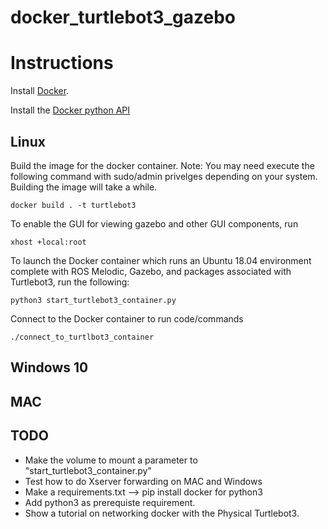 # docker_turtlebot3_gazebo

# Instructions

Install [Docker](https://docs.docker.com/engine/install/).

Install the [Docker python API](https://docker-py.readthedocs.io/en/stable/index.html)

## Linux
Build the image for the docker container. Note: You may need execute the following command with sudo/admin privelges depending on your system. Building the image will take a while.
```
docker build . -t turtlebot3
```

To enable the GUI for viewing gazebo and other GUI components, run
```
xhost +local:root
```

To launch the Docker container which runs an Ubuntu 18.04 environment complete with ROS Melodic, Gazebo, and packages associated with Turtlebot3, run the following:
```
python3 start_turtlebot3_container.py
```

Connect to the Docker container to run code/commands
```
./connect_to_turtlbot3_container
```

## Windows 10

## MAC

## TODO
- Make the volume to mount a parameter to "start_turtlebot3_container.py"
- Test how to do Xserver forwarding on MAC and  Windows
- Make a requirements.txt --> pip install docker for python3
- Add python3 as prerequiste requirement.
- Show a tutorial on networking docker with the Physical Turtlebot3.

